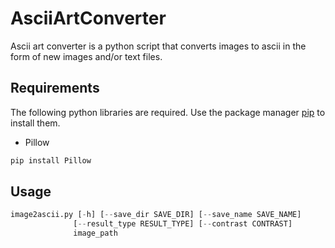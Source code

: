 # AsciiArtConverter

Ascii art converter is a python script that converts images to ascii in the form of new images and/or text files.

## Requirements

The following python libraries are required.
Use the package manager [pip](https://pip.pypa.io/en/stable/) to install them.

* Pillow
```bash
pip install Pillow
```

## Usage

```python
image2ascii.py [-h] [--save_dir SAVE_DIR] [--save_name SAVE_NAME]
              [--result_type RESULT_TYPE] [--contrast CONTRAST]
              image_path
```
